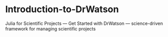 # Introduction-to-DrWatson
Julia for Scientific Projects — Get Started with DrWatson — science-driven framework for managing scientific projects
